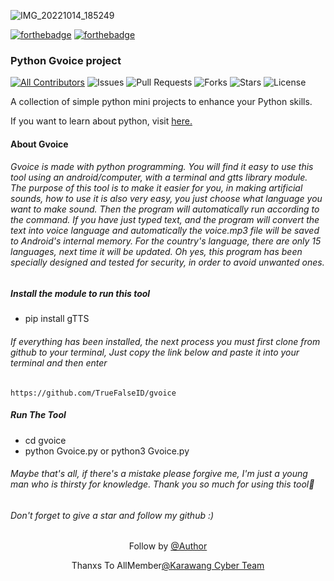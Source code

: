 
![IMG_20221014_185249](https://user-images.githubusercontent.com/99103722/195841177-b3dda8d4-2058-4bfd-9cba-b93b6bef202c.jpg)

<!-- ALL-CONTRIBUTORS-BADGE:START - Do not remove or modify this section -->
[![forthebadge](https://forthebadge.com/images/badges/built-by-developers.svg)](https://github.com/TrueFalseID)
[![forthebadge](https://forthebadge.com/images/badges/made-with-python.svg)](https://www.python.org)

### Python Gvoice project

[![All Contributors](https://img.shields.io/github/contributors/TrueFalseID/indoxtool)](#contributors-)
![Issues](https://img.shields.io/github/issues/TrueFalseID/gvoice)
![Pull Requests](https://img.shields.io/github/issues-pr/TrueFalseID/gvoice?)
![Forks](https://img.shields.io/github/forks/TrueFalseID/gvoice)
![Stars](https://img.shields.io/github/stars/TrueFalseID/gvoice)
![License](https://img.shields.io/github/license/TrueFalseID/gvoice)

A collection of simple python mini projects to enhance your Python skills.

If you want to learn about python, visit [here.](https://github.com/Python-World/Py-Resources)

#### About Gvoice
###### Gvoice is made with python programming. You will find it easy to use this tool using an android/computer, with a terminal and gtts library module. The purpose of this tool is to make it easier for you, in making artificial sounds, how to use it is also very easy, you just choose what language you want to make sound. Then the program will automatically run according to the command. If you have just typed text, and the program will convert the text into voice language and automatically the voice.mp3 file will be saved to Android's internal memory. For the country's language, there are only 15 languages, next time it will be updated. Oh yes, this program has been specially designed and tested for security, in order to avoid unwanted ones.
##### Install the module to run this tool
- pip install gTTS

###### If everything has been installed, the next process you must first clone from github to your terminal, Just copy the link below and paste it into your terminal and then enter
```
https://github.com/TrueFalseID/gvoice
```
##### Run The Tool
- cd gvoice
- python Gvoice.py or python3 Gvoice.py

###### Maybe that's all, if there's a mistake please forgive me, I'm just a young man who is thirsty for knowledge. Thank you so much for using this tool🙏
###### Don't forget to give a star and follow my github :)

<p align="center"> Follow by
<a href="https://www.facebook.com/may.quen.7547">@Author</a>
</p>
<p align="center">Thanxs To AllMember<a href="https://www.facebook.com/1454241774848282">@Karawang Cyber Team</a></p>
